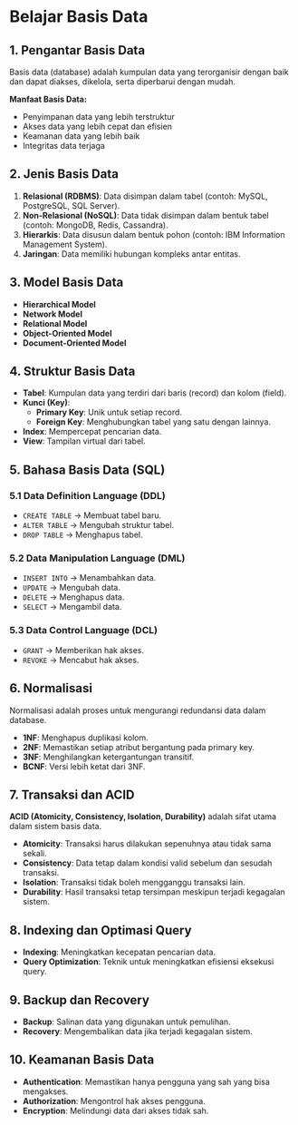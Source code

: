 # Belajar Basis Data

## 1. Pengantar Basis Data
Basis data (database) adalah kumpulan data yang terorganisir dengan baik dan dapat diakses, dikelola, serta diperbarui dengan mudah.

**Manfaat Basis Data:**
- Penyimpanan data yang lebih terstruktur
- Akses data yang lebih cepat dan efisien
- Keamanan data yang lebih baik
- Integritas data terjaga

## 2. Jenis Basis Data
1. **Relasional (RDBMS)**: Data disimpan dalam tabel (contoh: MySQL, PostgreSQL, SQL Server).
2. **Non-Relasional (NoSQL)**: Data tidak disimpan dalam bentuk tabel (contoh: MongoDB, Redis, Cassandra).
3. **Hierarkis**: Data disusun dalam bentuk pohon (contoh: IBM Information Management System).
4. **Jaringan**: Data memiliki hubungan kompleks antar entitas.

## 3. Model Basis Data
- **Hierarchical Model**
- **Network Model**
- **Relational Model**
- **Object-Oriented Model**
- **Document-Oriented Model**

## 4. Struktur Basis Data
- **Tabel**: Kumpulan data yang terdiri dari baris (record) dan kolom (field).
- **Kunci (Key)**:
  - **Primary Key**: Unik untuk setiap record.
  - **Foreign Key**: Menghubungkan tabel yang satu dengan lainnya.
- **Index**: Mempercepat pencarian data.
- **View**: Tampilan virtual dari tabel.

## 5. Bahasa Basis Data (SQL)
### 5.1 Data Definition Language (DDL)
- `CREATE TABLE` → Membuat tabel baru.
- `ALTER TABLE` → Mengubah struktur tabel.
- `DROP TABLE` → Menghapus tabel.

### 5.2 Data Manipulation Language (DML)
- `INSERT INTO` → Menambahkan data.
- `UPDATE` → Mengubah data.
- `DELETE` → Menghapus data.
- `SELECT` → Mengambil data.

### 5.3 Data Control Language (DCL)
- `GRANT` → Memberikan hak akses.
- `REVOKE` → Mencabut hak akses.

## 6. Normalisasi
Normalisasi adalah proses untuk mengurangi redundansi data dalam database.
- **1NF**: Menghapus duplikasi kolom.
- **2NF**: Memastikan setiap atribut bergantung pada primary key.
- **3NF**: Menghilangkan ketergantungan transitif.
- **BCNF**: Versi lebih ketat dari 3NF.

## 7. Transaksi dan ACID
**ACID (Atomicity, Consistency, Isolation, Durability)** adalah sifat utama dalam sistem basis data.
- **Atomicity**: Transaksi harus dilakukan sepenuhnya atau tidak sama sekali.
- **Consistency**: Data tetap dalam kondisi valid sebelum dan sesudah transaksi.
- **Isolation**: Transaksi tidak boleh mengganggu transaksi lain.
- **Durability**: Hasil transaksi tetap tersimpan meskipun terjadi kegagalan sistem.

## 8. Indexing dan Optimasi Query
- **Indexing**: Meningkatkan kecepatan pencarian data.
- **Query Optimization**: Teknik untuk meningkatkan efisiensi eksekusi query.

## 9. Backup dan Recovery
- **Backup**: Salinan data yang digunakan untuk pemulihan.
- **Recovery**: Mengembalikan data jika terjadi kegagalan sistem.

## 10. Keamanan Basis Data
- **Authentication**: Memastikan hanya pengguna yang sah yang bisa mengakses.
- **Authorization**: Mengontrol hak akses pengguna.
- **Encryption**: Melindungi data dari akses tidak sah.
